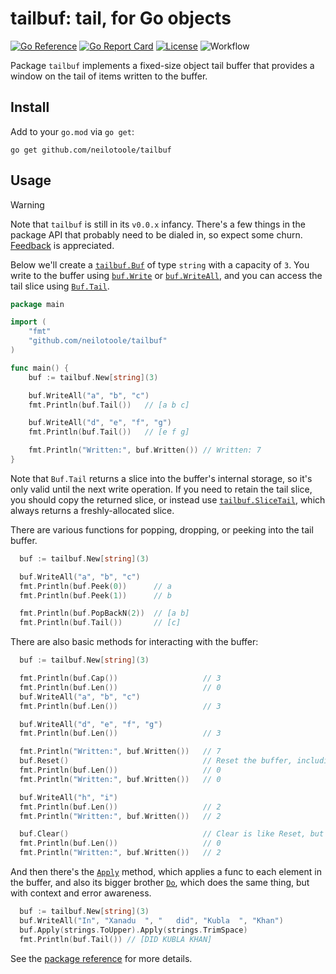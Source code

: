 # tailbuf: tail, for Go objects

[![Go Reference](https://pkg.go.dev/badge/github.com/neilotoole/tailbuf.svg)](https://pkg.go.dev/github.com/neilotoole/tailbuf)
[![Go Report Card](https://goreportcard.com/badge/neilotoole/tailbuf)](https://goreportcard.com/report/neilotoole/tailbuf)
[![License](https://img.shields.io/badge/License-MIT-blue.svg)](https://github.com/neilotoole/tailbuf/blob/master/LICENSE)
![Workflow](https://github.com/neilotoole/tailbuf/actions/workflows/go.yml/badge.svg)

Package `tailbuf` implements a fixed-size object tail buffer that provides a window
on the tail of items written to the buffer.

## Install

Add to your `go.mod` via `go get`:

```shell
go get github.com/neilotoole/tailbuf
```

## Usage

> [!WARNING]  
> Note that `tailbuf` is still in its `v0.0.x` infancy. There's a few things in
> the package API that probably need to be dialed in, so expect some churn.
> [Feedback](https://github.com/neilotoole/tailbuf/issues) is appreciated.

Below we'll create a [`tailbuf.Buf`](https://pkg.go.dev/github.com/neilotoole/tailbuf#Buf)
of type `string` with a capacity of `3`. You write to the buffer using [`buf.Write`](https://pkg.go.dev/github.com/neilotoole/tailbuf#Buf.Write)
or [`buf.WriteAll`](https://pkg.go.dev/github.com/neilotoole/tailbuf#Buf.WriteAll), and
you can access the tail slice using [`Buf.Tail`](https://pkg.go.dev/github.com/neilotoole/tailbuf#Buf.Tail).

```go
package main

import (
    "fmt"
    "github.com/neilotoole/tailbuf"
)

func main() {
    buf := tailbuf.New[string](3)

    buf.WriteAll("a", "b", "c")
    fmt.Println(buf.Tail())   // [a b c]

    buf.WriteAll("d", "e", "f", "g")
    fmt.Println(buf.Tail())   // [e f g]

    fmt.Println("Written:", buf.Written()) // Written: 7
}
```

Note that `Buf.Tail` returns a slice into the buffer's internal storage, so it's
only valid until the next write operation. If you need to retain the tail slice,
you should copy the returned slice, or instead use [`tailbuf.SliceTail`](https://pkg.go.dev/github.com/neilotoole/tailbuf#SliceTail), which
always returns a freshly-allocated slice.

There are various functions for popping, dropping, or peeking into the tail buffer.

```go
  buf := tailbuf.New[string](3)

  buf.WriteAll("a", "b", "c")
  fmt.Println(buf.Peek(0))      // a
  fmt.Println(buf.Peek(1))      // b

  fmt.Println(buf.PopBackN(2))  // [a b]
  fmt.Println(buf.Tail())       // [c]
```

There are also basic methods for interacting with the buffer:

```go
  buf := tailbuf.New[string](3)

  fmt.Println(buf.Cap())                   // 3
  fmt.Println(buf.Len())                   // 0
  buf.WriteAll("a", "b", "c")
  fmt.Println(buf.Len())                   // 3

  buf.WriteAll("d", "e", "f", "g")
  fmt.Println(buf.Len())                   // 3

  fmt.Println("Written:", buf.Written())   // 7
  buf.Reset()                              // Reset the buffer, including "written" count
  fmt.Println(buf.Len())                   // 0
  fmt.Println("Written:", buf.Written())   // 0

  buf.WriteAll("h", "i")
  fmt.Println(buf.Len())                   // 2
  fmt.Println("Written:", buf.Written())   // 2

  buf.Clear()                              // Clear is like Reset, but doesn't reset "written" count
  fmt.Println(buf.Len())                   // 0
  fmt.Println("Written:", buf.Written())   // 2
```


And then there's the [`Apply`](https://pkg.go.dev/github.com/neilotoole/tailbuf#Buf.Apply) method, which applies a func to each element in the buffer,
and also its bigger brother [`Do`](https://pkg.go.dev/github.com/neilotoole/tailbuf#Buf.Do), which does the same thing, but with context and
error awareness.

```go
  buf := tailbuf.New[string](3)
  buf.WriteAll("In", "Xanadu  ", "   did", "Kubla  ", "Khan")
  buf.Apply(strings.ToUpper).Apply(strings.TrimSpace)
  fmt.Println(buf.Tail()) // [DID KUBLA KHAN]
```


See the [package reference](https://pkg.go.dev/github.com/neilotoole/tailbuf) for more details.
